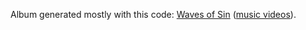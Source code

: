 Album generated mostly with this code: [Waves of
Sin](https://davidmandelberg.bandcamp.com/album/waves-of-sin) ([music
videos](https://www.youtube.com/watch?v=tZWWl3PvkCk&list=PLnJC0QN9uZzrD2VhkzkBiJtDdtWAnKVIa)).
